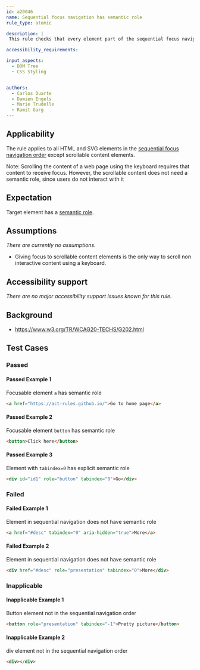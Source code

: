```yaml
---
id: a20046
name: Sequential focus navigation has semantic role
rule_type: atomic

description: | 
 This rule checks that every element part of the sequential focus navigation has a semantic role.

accessibility_requirements: 

input_aspects:
  - DOM Tree
  - CSS Styling


authors:
  - Carlos Duarte
  - Damien Engels
  - Marie Trudelle 
  - Ramit Garg
---
```


## Applicability

The rule applies to all HTML and SVG elements in the [sequential focus navigation order](https://www.w3.org/TR/html/editing.html#sequential-focus-navigation) except scrollable content elements.

Note: Scrolling the content of a web page using the keyboard requires that content to receive focus. However, the scrollable content does not need a semantic role, since users do not interact with it

## Expectation

Target element has a [semantic role](#semantic-role).

## Assumptions

_There are currently no assumptions._
- Giving focus to scrollable content elements is the only way to scroll non interactive content using a keyboard.

## Accessibility support

_There are no major accessibility support issues known for this rule._

## Background

- https://www.w3.org/TR/WCAG20-TECHS/G202.html

## Test Cases

### Passed

#### Passed Example 1

Focusable element `a` has semantic role 

```html
<a href="https://act-rules.github.io/">Go to home page</a>
```

#### Passed Example 2

Focusable element `button` has semantic role 

```html
<button>Click here</button>
```

#### Passed Example 3

Element with `tabindex=0` has explicit semantic role 

```html
<div id="id1" role="button" tabindex="0">Go</div>
```

### Failed

#### Failed Example 1

Element in sequential navigation does not have semantic role

```html
<a href="#desc" tabindex="0" aria-hidden="true">More</a>
```

#### Failed Example 2

Element in sequential navigation does not have semantic role

```html
<div href="#desc" role="presentation" tabindex="0">More</div>
```

### Inapplicable 

#### Inapplicable Example 1

Button element not in the sequential navigation order
```html
<button role="presentation" tabindex="-1">Pretty picture</button>
```

#### Inapplicable Example 2

div element not in the sequential navigation order
```html
<div></div>
```
